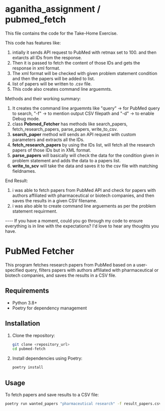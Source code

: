 # aganitha_assignment / pubmed_fetch



This file contains the code for the Take-Home Exercise.

This code has features like:

1. intially it sends API request to PubMed with retmax set to 100. and then extarcts all IDs from the response.
2. Then it is passed to fetch the content of those IDs and gets the response in xml format.
3. The xml format will be checked with given problem statement condition and then the papers will be added to list.
4. list of papers will be written to .csv file.
5. This code also creates command line arguemnts.


Methods and their working summary:

1. It creates the command line arguemnts like "query" -> for PubMed query to search, "-f" -> to mention output CSV filepath and "-d" -> to enable Debug mode.
2. class **Pebmed_Fetcher** has methods like search_papers, fetch_research_papers, parse_papers, write_to_csv.
3. **search_paper** method will sends an API request with custom parameters and extracts all the IDs.
4. **fetch_research_papers** by using the IDs list, will fetch all the research papers of those IDs but in XML format.
5. **parse_papers** will basically will check the data for the condition given in problem statement and adds the data to a papers list.
6. **write_to_scv** will take the data and saves it to the csv file with matching fieldnames.

End Result:
1. i was able to fetch papers from PubMed API and check for papers with authors affiliated with pharmaceutical or biotech companies, and then saves the results in a given CSV filename.
2. i was also able to create command line arguements as per the problem statement requirment.


---- If you have a moment, could you go through my code to ensure everything is in line with the expectations? I'd love to hear any thoughts you have.



# PubMed Fetcher

This program fetches research papers from PubMed based on a user-specified query, filters papers with authors affiliated with pharmaceutical or biotech companies, and saves the results in a CSV file.

## Requirements

- Python 3.8+
- Poetry for dependency management

## Installation

1. Clone the repository:
    ```bash
    git clone <repository_url>
    cd pubmed-fetch
    ```

2. Install dependencies using Poetry:
    ```bash
    poetry install
    ```

## Usage

To fetch papers and save results to a CSV file:
```bash
poetry run wanted_papers "pharmaceutical research" -f result_papers.csv


